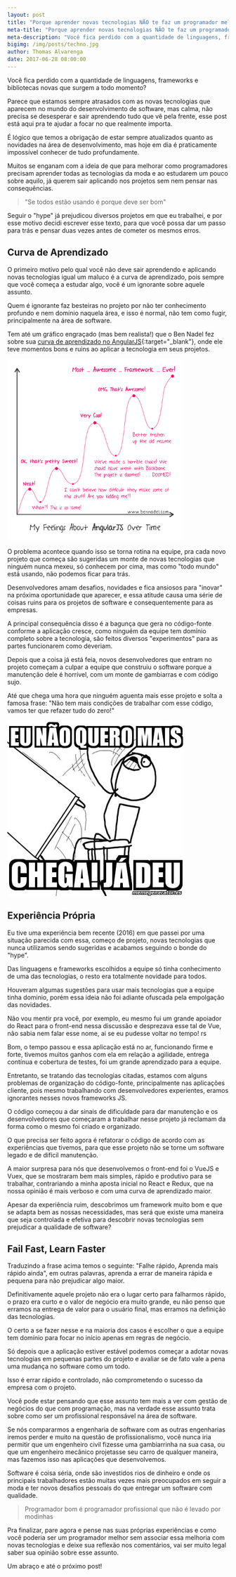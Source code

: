 ```yaml
---
layout: post
title: "Porque aprender novas tecnologias NÃO te faz um programador melhor"
meta-title: "Porque aprender novas tecnologias NÃO te faz um programador melhor"
meta-description: "Você fica perdido com a quantidade de linguagens, frameworks e bibliotecas novas que surgem a todo momento? Você tem a sensação de estar sempre atrasado em relação as novas tecnologias? Então esse post é pra você"
bigimg: /img/posts/techno.jpg
author: Thomas Alvarenga
date: 2017-06-28 08:00:00
---
```


Você fica perdido com a quantidade de linguagens, frameworks e bibliotecas novas que surgem a todo momento?

Parece que estamos sempre atrasados com as novas tecnologias que aparecem no mundo do desenvolvimento de software, mas calma, não precisa se desesperar e sair aprendendo tudo que vê pela frente, esse post está aqui pra te ajudar a focar no que realmente importa.

É lógico que temos a obrigação de estar sempre atualizados quanto as novidades na área de desenvolvimento, mas hoje em dia é praticamente impossível conhecer de tudo profundamente.

Muitos se enganam com a ideia de que para melhorar como programadores precisam aprender todas as tecnologias da moda e ao estudarem um pouco sobre aquilo, já querem sair aplicando nos projetos sem nem pensar nas consequências.

> "Se todos estão usando é porque deve ser bom"

Seguir o "hype" já prejudicou diversos projetos em que eu trabalhei, e por esse motivo decidi escrever esse texto, para que você possa dar um passo para trás e pensar duas vezes antes de cometer os mesmos erros.

## Curva de Aprendizado

O primeiro motivo pelo qual você não deve sair aprendendo e aplicando novas tecnologias igual um maluco é a curva de aprendizado, pois sempre que você começa a estudar algo, você é um ignorante sobre aquele assunto.

Quem é ignorante faz besteiras no projeto por não ter conhecimento profundo e nem domínio naquela área, e isso é normal, não tem como fugir, principalmente na área de software.

Tem até um gráfico engraçado (mas bem realista!) que o Ben Nadel fez sobre sua [curva de aprendizado no AngularJS](https://www.bennadel.com/blog/2439-my-experience-with-angularjs---the-super-heroic-javascript-mvw-framework.htm){:target="_blank"}, onde ele teve momentos bons e ruins ao aplicar a tecnologia em seus projetos.

![AngularJS Learning Curve](/img/posts/angularjs-learning-curve.png)

O problema acontece quando isso se torna rotina na equipe, pra cada novo projeto que começa são sugeridas um monte de novas tecnologias que ninguém nunca mexeu, só conhecem por cima, mas como "todo mundo" está usando, não podemos ficar para trás.

Desenvolvedores amam desafios, novidades e fica ansiosos para "inovar" na próxima oportunidade que aparecer, e essa atitude causa uma série de coisas ruins para os projetos de software e consequentemente para as empresas.

A principal consequência disso é a bagunça que gera no código-fonte conforme a aplicação cresce, como ninguém da equipe tem domínio completo sobre a tecnologia, são feitos diversos "experimentos" para as partes funcionarem como deveriam.

Depois que a coisa já está feia, novos desenvolvedores que entram no projeto começam a culpar a equipe que construiu o software porque a manutenção dele é horrível, com um monte de gambiarras e com código sujo.

Até que chega uma hora que ninguém aguenta mais esse projeto e solta a famosa frase: "Não tem mais condições de trabalhar com esse código, vamos ter que refazer tudo do zero!"

![Não aguento mais!](/img/posts/chega.jpg)

## Experiência Própria

Eu tive uma experiência bem recente (2016) em que passei por uma situação parecida com essa, começo de projeto, novas tecnologias que nunca utilizamos sendo sugeridas e acabamos seguindo o bonde do "hype".

Das linguagens e frameworks escolhidos a equipe só tinha conhecimento de uma das tecnologias, o resto era totalmente novidade para todos.

Houveram algumas sugestões para usar mais tecnologias que a equipe tinha dominio, porém essa ideia não foi adiante ofuscada pela empolgação das novidades.

Não vou mentir pra você, por exemplo, eu mesmo fui um grande apoiador do React para o front-end nessa discussão e desprezava esse tal de Vue, não sabia nem falar esse nome, ai se eu pudesse voltar no tempo! rs

Bom, o tempo passou e essa aplicação está no ar, funcionando firme e forte, tivemos muitos ganhos com ela em relação a agilidade, entrega contínua e cobertura de testes, foi um grande aprendizado para a equipe.

Entretanto, se tratando das tecnologias citadas, estamos com alguns problemas de organização do código-fonte, principalmente nas aplicações cliente, pois mesmo trabalhando com desenvolvedores experientes, eramos ignorantes nesses novos frameworks JS.

O código começou a dar sinais de dificuldade para dar manutenção e os desenvolvedores que começaram a trabalhar nesse projeto já reclamam da forma como o mesmo foi criado e organizado.

O que precisa ser feito agora é refatorar o código de acordo com as experiências que tivemos, para que esse projeto não se torne um software legado e de difícil manutenção.

A maior surpresa para nós que desenvolvemos o front-end foi o VueJS e Vuex, que se mostraram bem mais simples, rápido e produtivo para se trabalhar, contrariando a minha aposta inicial no React e Redux, que na nossa opinião é mais verboso e com uma curva de aprendizado maior.

Apesar da experiência ruim, descobrimos um framework muito bom e que se adapta bem as nossas necessidades, mas será que existe uma maneira que seja controlada e efetiva para descobrir novas tecnologias sem prejudicar a qualidade de software?

## Fail Fast, Learn Faster

Traduzindo a frase acima temos o seguinte: "Falhe rápido, Aprenda mais rápido ainda", em outras palavras, aprenda a errar de maneira rápida e pequena para não prejudicar algo maior.

Definitivamente aquele projeto não era o lugar certo para falharmos rápido, o prazo era curto e o valor de negócio era muito grande, eu não penso que erramos na entrega de valor para o usuário final, mas erramos na definição das tecnologias.

O certo a se fazer nesse e na maioria dos casos é escolher o que a equipe tem domínio para focar no início apenas em regras de negócio.

Só depois que a aplicação estiver estável podemos começar a adotar novas tecnologias em pequenas partes do projeto e avaliar se de fato vale a pena uma mudança no software como um todo.

Isso é errar rápido e controlado, não comprometendo o sucesso da empresa com o projeto.

Você pode estar pensando que esse assunto tem mais a ver com gestão de negócios do que com programação, mas na verdade esse assunto trata sobre como ser um profissional responsável na área de software.

Se nós compararmos a engenharia de software com as outras engenharias iremos perder e muito na questão de profissionalismo, você nunca iria permitir que um engenheiro civil fizesse uma gambiarrinha na sua casa, ou que um engenheiro mecânico projetasse seu carro de qualquer maneira, mas fazemos isso nas aplicações que desenvolvemos.

Software é coisa séria, onde são investidos rios de dinheiro e onde os principais trabalhadores estão muitas vezes mais preocupados em seguir a moda e ter novos desafios pessoais do que entregar um software com qualidade.

> Programador bom é programador profissional que não é levado por modinhas

Pra finalizar, pare agora e pense nas suas próprias experiências e como você poderia ser um programador melhor sem associar essa melhoria com novas tecnologias e deixe sua reflexão nos comentários, vai ser muito legal saber sua opinião sobre esse assunto.

Um abraço e até o próximo post!
